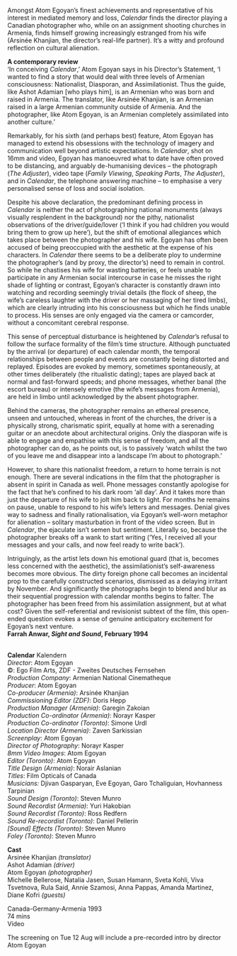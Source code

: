 
Amongst Atom Egoyan’s finest achievements and representative of his interest in mediated memory and loss, _Calendar_ finds the director playing a Canadian photographer who, while on an assignment shooting churches in Armenia, finds himself growing increasingly estranged from his wife (Arsinée Khanjian, the director’s real-life partner). It’s a witty and profound reflection on cultural alienation.

**A contemporary review**  
‘In conceiving _Calendar_,’ Atom Egoyan says in his Director’s Statement, ‘I wanted to find a story that would deal with three levels of Armenian consciousness: Nationalist, Diasporan, and Assimilationist. Thus the guide, like Ashot Adamian [who plays him], is an Armenian who was born and raised in Armenia. The translator, like Arsinée Khanjian, is an Armenian raised in a large Armenian community outside of Armenia. And the photographer, like Atom Egoyan, is an Armenian completely assimilated into another culture.’

Remarkably, for his sixth (and perhaps best) feature, Atom Egoyan has managed to extend his obsessions with the technology of imagery and communication well beyond artistic expectations. In _Calendar_, shot on 16mm and video, Egoyan has manoeuvred what to date have often proved to be distancing, and arguably de-humanising devices – the photograph (_The Adjuster_), video tape (_Family Viewing_, _Speaking Parts_, _The Adjuster_), and in _Calendar_, the telephone answering machine – to emphasise a very personalised sense of loss and social isolation.

Despite his above declaration, the predominant defining process in _Calendar_ is neither the act of photographing national monuments (always visually resplendent in the background) nor the pithy, nationalist observations of the driver/guide/lover (‘I think if you had children you would bring them to grow up here’), but the shift of emotional allegiances which takes place between the photographer and his wife. Egoyan has often been accused of being preoccupied with the aesthetic at the expense of his characters. In _Calendar_ there seems to be a deliberate ploy to undermine the photographer’s (and by proxy, the director’s) need to remain in control. So while he chastises his wife for wasting batteries, or feels unable to participate in any Armenian social intercourse in case he misses the right shade of lighting or contrast, Egoyan’s character is constantly drawn into watching and recording seemingly trivial details (the flock of sheep, the wife’s careless laughter with the driver or her massaging of her tired limbs), which are clearly intruding into his consciousness but which he finds unable to process. His senses are only engaged via the camera or camcorder, without a concomitant cerebral response.

This sense of perceptual disturbance is heightened by _Calendar_’s refusal to follow the surface formality of the film’s time structure. Although punctuated by the arrival (or departure) of each calendar month, the temporal relationships between people and events are constantly being distorted and replayed. Episodes are evoked by memory, sometimes spontaneously, at other times deliberately (the ritualistic dating); tapes are played back at normal and fast-forward speeds; and phone messages, whether banal (the escort bureau) or intensely emotive (the wife’s messages from Armenia), are held in limbo until acknowledged by the absent photographer.

Behind the cameras, the photographer remains an ethereal presence, unseen and untouched, whereas in front of the churches, the driver is a physically strong, charismatic spirit, equally at home with a serenading guitar or an anecdote about architectural origins. Only the diasporan wife is able to engage and empathise with this sense of freedom, and all the photographer can do, as he points out, is to passively ‘watch whilst the two of you leave me and disappear into a landscape I’m about to photograph.’

However, to share this nationalist freedom, a return to home terrain is not enough. There are several indications in the film that the photographer is absent in spirit in Canada as well. Phone messages constantly apologise for the fact that he’s confined to his dark room ‘all day’. And it takes more than just the departure of his wife to jolt him back to light. For months he remains on pause, unable to respond to his wife’s letters and messages. Denial gives way to sadness and finally rationalisation, via Egoyan’s well-worn metaphor for alienation – solitary masturbation in front of the video screen. But in _Calendar_, the ejaculate isn’t semen but sentiment. Literally so, because the photographer breaks off a wank to start writing (‘Yes, I received all your messages and your calls, and now feel ready to write back’).

Intriguingly, as the artist lets down his emotional guard (that is, becomes less concerned with the aesthetic), the assimilationist’s self-awareness becomes more obvious. The dirty foreign phone call becomes an incidental prop to the carefully constructed scenarios, dismissed as a delaying irritant by November. And significantly the photographs begin to blend and blur as their sequential progression with calendar months begins to falter. The photographer has been freed from his assimilation assignment, but at what cost? Given the self-referential and revisionist subtext of the film, this open-ended question evokes a sense of genuine anticipatory excitement for Egoyan’s next venture.  
**Farrah Anwar, _Sight and Sound_, February 1994**
<br><br>

**Calendar** Kalendern  
_Director_: Atom Egoyan  
©: Ego Film Arts,  ZDF - Zweites Deutsches Fernsehen  
_Production Company_:  Armenian National Cinematheque  
_Producer_: Atom Egoyan  
_Co-producer (Armenia)_: Arsinée Khanjian  
_Commissioning Editor (ZDF)_: Doris Hepp  
_Production Manager (Armenia)_: Garegin Zakoian  
_Production Co-ordinator (Armenia)_: Norayr Kasper  
_Production Co-ordinator (Toronto)_: Simone Urdl  
_Location Director (Armenia)_: Zaven Sarkissian  
_Screenplay_: Atom Egoyan  
_Director of Photography_: Norayr Kasper  
_8mm Video Images_: Atom Egoyan  
_Editor (Toronto)_: Atom Egoyan  
_Title Design (Armenia)_: Norair Aslanian  
_Titles_: Film Opticals of Canada  
_Musicians:_ Djivan Gasparyan, Eve Egoyan,  Garo Tchaliguian, Hovhanness Tarpinian  
_Sound Design (Toronto)_: Steven Munro  
_Sound Recordist (Armenia)_: Yuri Hakobian  
_Sound Recordist (Toronto)_: Ross Redfern  
_Sound Re-recordist (Toronto)_: Daniel Pellerin  
_[Sound] Effects (Toronto)_: Steven Munro  
_Foley (Toronto)_: Steven Munro

**Cast**  
Arsinée Khanjian _(translator)_  
Ashot Adamian _(driver)_  
Atom Egoyan _(photographer)_  
Michelle Bellerose, Natalia Jasen, Susan Hamann, Sveta Kohli, Viva Tsvetnova, Rula Said, Annie Szamosi, Anna Pappas, Amanda Martinez,  Diane Kofri _(guests)_

Canada-Germany-Armenia 1993  
74 mins  
Video

The screening on Tue 12 Aug will include a  pre-recorded intro by director Atom Egoyan
<br><br>
<!--stackedit_data:
eyJoaXN0b3J5IjpbMjA5NDg4OTk5Ml19
-->